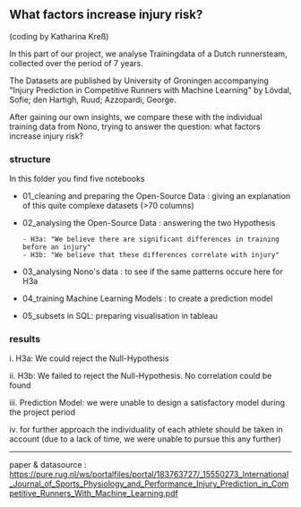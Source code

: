 ## What factors increase injury risk? 
(coding by Katharina Kreß)

In this part of our project, we analyse Trainingdata of a Dutch runnersteam, collected over the period of 7 years.

The Datasets are published by University of Groningen accompanying
"Injury Prediction in Competitive Runners with Machine Learning" by Lövdal, Sofie; den Hartigh, Ruud; Azzopardi, George.

After gaining our own insights, we compare these with the individual training data from Nono, trying to answer the question: what factors increase injury risk?

### structure
In this folder you find five notebooks
  - 01_cleaning and preparing the Open-Source Data : giving an explanation of this quite complexe datasets (>70 columns)
  - 02_analysing the Open-Source Data : answering the two Hypothesis
    
        - H3a: "We believe there are significant differences in training before an injury"
        - H3b: "We believe that these differences correlate with injury"
    
  - 03_analysing Nono's data : to see if the same patterns occure here for H3a
  - 04_training Machine Learning Models : to create a prediction model
  - 05_subsets in SQL: preparing visualisation in tableau


### results
i.  H3a: We could reject the Null-Hypothesis

ii.  H3b: We failed to reject the Null-Hypothesis. No correlation could be found

iii.  Prediction Model: we were unable to design a satisfactory model during the project period

iv.  for further approach the individuality of each athlete should be taken in account (due to a lack of time, we were unable to pursue this any further)

 

________________________________

paper & datasource : https://pure.rug.nl/ws/portalfiles/portal/183763727/_15550273_International_Journal_of_Sports_Physiology_and_Performance_Injury_Prediction_in_Competitive_Runners_With_Machine_Learning.pdf

